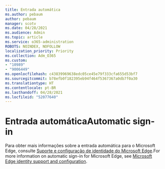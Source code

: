 ```yaml
---
title: Entrada automática
ms.author: pebaum
author: pebaum
manager: scotv
ms.date: 04/28/2021
ms.audience: Admin
ms.topic: article
ms.service: o365-administration
ROBOTS: NOINDEX, NOFOLLOW
localization_priority: Priority
ms.collection: Adm_O365
ms.custom:
- "10989"
- "9006449"
ms.openlocfilehash: c43839969638edc05ce45e79f333cfa655d53bf7
ms.sourcegitcommit: b78efb0f182395eb94f464f5367367a0db7f0a30
ms.translationtype: HT
ms.contentlocale: pt-BR
ms.lasthandoff: 04/28/2021
ms.locfileid: "52077640"
---
```

# <a name="automatic-sign-in"></a><span data-ttu-id="40ae0-102">Entrada automática</span><span class="sxs-lookup"><span data-stu-id="40ae0-102">Automatic sign-in</span></span>

<span data-ttu-id="40ae0-103">Para obter mais informações sobre a entrada automática para o Microsoft Edge, consulte [Suporte e configuração de identidade do Microsoft Edge](https://docs.microsoft.com/deployedge/microsoft-edge-security-identity#automatic-sign-in).</span><span class="sxs-lookup"><span data-stu-id="40ae0-103">For more information on automatic sign-in for Microsoft Edge, see [Microsoft Edge identity support and configuration](https://docs.microsoft.com/deployedge/microsoft-edge-security-identity#automatic-sign-in).</span></span> 